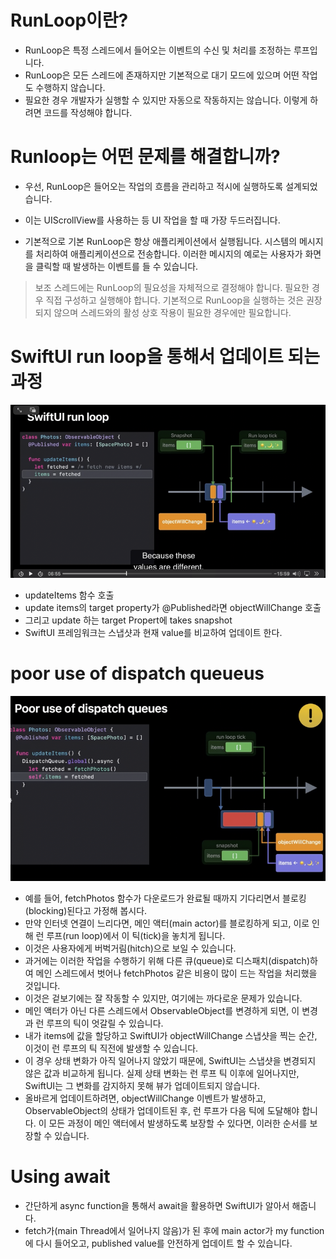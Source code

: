 
# RunLoop이란?
- RunLoop은 특정 스레드에서 들어오는 이벤트의 수신 및 처리를 조정하는 루프입니다.
- RunLoop은 모든 스레드에 존재하지만 기본적으로 대기 모드에 있으며 어떤 작업도 수행하지 않습니다.
- 필요한 경우 개발자가 실행할 수 있지만 자동으로 작동하지는 않습니다. 이렇게 하려면 코드를 작성해야 합니다.

# Runloop는 어떤 문제를 해결합니까?

- 우선, RunLoop은 들어오는 작업의 흐름을 관리하고 적시에 실행하도록 설계되었습니다.

- 이는 UIScrollView를 사용하는 등 UI 작업을 할 때 가장 두드러집니다.

- 기본적으로 기본 RunLoop은 항상 애플리케이션에서 실행됩니다. 시스템의 메시지를 처리하여 애플리케이션으로 전송합니다. 이러한 메시지의 예로는 사용자가 화면을 클릭할 때 발생하는 이벤트를 들 수 있습니다.

>보조 스레드에는 RunLoop의 필요성을 자체적으로 결정해야 합니다. 필요한 경우 직접 구성하고 실행해야 합니다. 기본적으로 RunLoop을 실행하는 것은 권장되지 않으며 스레드와의 활성 상호 작용이 필요한 경우에만 필요합니다.


# SwiftUI run loop을 통해서 업데이트 되는 과정

![img1](image.png)

- updateItems 함수 호출
- update items의 target property가 @Published라면 objectWillChange 호출
- 그리고 update 하는 target Propert에 takes snapshot
- SwiftUI 프레임워크는 스냅샷과 현재 value를 비교하여 업데이트 한다.

# poor use of dispatch queueus

![poor use of dispatch queueus](image-1.png)

- 예를 들어, fetchPhotos 함수가 다운로드가 완료될 때까지 기다리면서 블로킹(blocking)된다고 가정해 봅시다. 
- 만약 인터넷 연결이 느리다면, 메인 액터(main actor)를 블로킹하게 되고, 이로 인해 런 루프(run loop)에서 이 틱(tick)을 놓치게 됩니다. 
- 이것은 사용자에게 버벅거림(hitch)으로 보일 수 있습니다. 
- 과거에는 이러한 작업을 수행하기 위해 다른 큐(queue)로 디스패치(dispatch)하여 메인 스레드에서 벗어나 fetchPhotos 같은 비용이 많이 드는 작업을 처리했을 것입니다. 
- 이것은 겉보기에는 잘 작동할 수 있지만, 여기에는 까다로운 문제가 있습니다. 
- 메인 액터가 아닌 다른 스레드에서 ObservableObject를 변경하게 되면, 이 변경과 런 루프의 틱이 엇갈릴 수 있습니다.
-  내가 items에 값을 할당하고 SwiftUI가 objectWillChange 스냅샷을 찍는 순간, 이것이 런 루프의 틱 직전에 발생할 수 있습니다.
-   이 경우 상태 변화가 아직 일어나지 않았기 때문에, SwiftUI는 스냅샷을 변경되지 않은 값과 비교하게 됩니다. 실제 상태 변화는 런 루프 틱 이후에 일어나지만, SwiftUI는 그 변화를 감지하지 못해 뷰가 업데이트되지 않습니다. 
-  올바르게 업데이트하려면, objectWillChange 이벤트가 발생하고, ObservableObject의 상태가 업데이트된 후, 런 루프가 다음 틱에 도달해야 합니다. 이 모든 과정이 메인 액터에서 발생하도록 보장할 수 있다면, 이러한 순서를 보장할 수 있습니다.



# Using await
- 간단하게 async function을 통해서 await을 활용하면 SwiftUI가 알아서 해줍니다.
- fetch가(main Thread에서 일어나지 않음)가 된 후에 main actor가 my function에 다시 들어오고, published value를 안전하게 업데이트 할 수 있습니다.

